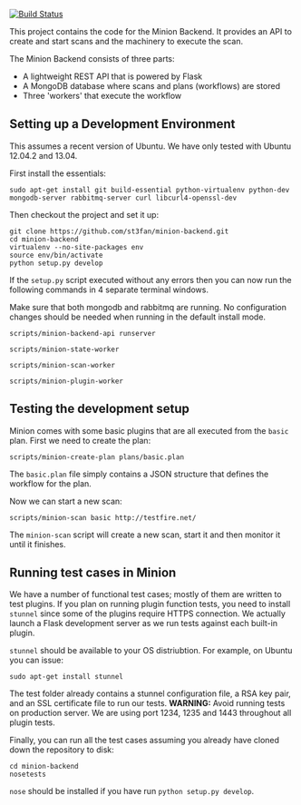 [![Build Status](https://drone.io/github.com/mozilla/minion-backend/status.png)](https://drone.io/github.com/mozilla/minion-backend/latest)

This project contains the code for the Minion Backend. It provides an API to create and start scans and the machinery to execute the scan.

The Minion Backend consists of three parts:

* A lightweight REST API that is powered by Flask
* A MongoDB database where scans and plans (workflows) are stored
* Three 'workers' that execute the workflow

Setting up a Development Environment
------------------------------------

This assumes a recent version of Ubuntu. We have only tested with Ubuntu 12.04.2 and 13.04.

First install the essentials:

```
sudo apt-get install git build-essential python-virtualenv python-dev mongodb-server rabbitmq-server curl libcurl4-openssl-dev
```

Then checkout the project and set it up:

```
git clone https://github.com/st3fan/minion-backend.git
cd minion-backend
virtualenv --no-site-packages env
source env/bin/activate
python setup.py develop
```

If the `setup.py` script executed without any errors then you can now run the following commands in 4 separate terminal windows.

Make sure that both mongodb and rabbitmq are running. No configuration changes should be needed when running in the default install mode.

```
scripts/minion-backend-api runserver
```

```
scripts/minion-state-worker
```

```
scripts/minion-scan-worker
```

```
scripts/minion-plugin-worker
```

Testing the development setup
-----------------------------

Minion comes with some basic plugins that are all executed from the `basic` plan. First we need to create the plan:

```
scripts/minion-create-plan plans/basic.plan
```

The `basic.plan` file simply contains a JSON structure that defines the workflow for the plan.

Now we can start a new scan:

```
scripts/minion-scan basic http://testfire.net/
```

The `minion-scan` script will create a new scan, start it and then monitor it until it finishes.


Running test cases in Minion
-----------------------------

We have a number of functional test cases; mostly of them are written to test plugins.
If you plan on running plugin function tests, you need to install ``stunnel``
since some of the plugins require HTTPS connection. We actually launch a Flask development
server as we run tests against each built-in plugin.

``stunnel`` should be available to your OS distriubtion. For example, on 
Ubuntu you can issue:

```
sudo apt-get install stunnel
```

The test folder already contains a stunnel configuration file, a RSA key pair,
and an SSL certificate file to run our tests. **WARNING:** Avoid running tests
on production server. We are using port 1234, 1235 and 1443 throughout all plugin tests.

Finally, you can run all the test cases assuming you already have cloned down
the repository to disk:

```
cd minion-backend
nosetests
```

``nose`` should be installed if you have run ``python setup.py develop``.


